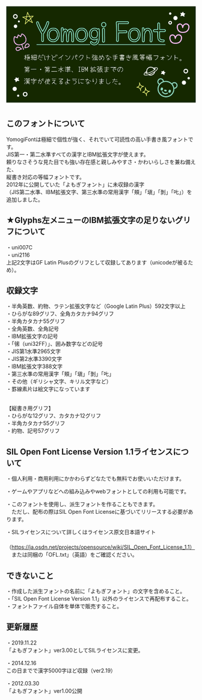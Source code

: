 <img src="./yomogifont.png">

<h2>このフォントについて</h2>
YomogiFontは極細で個性が強く、それでいて可読性の高い手書き風フォントです。<br />
JIS第一・第二水準すべての漢字とIBM拡張文字が使えます。<br />
頼りなさそうな見た目でも強い存在感と親しみやすさ・かわいらしさを兼ね備えた、<br />
縦書き対応の等幅フォントです。<br />
2012年に公開していた「よもぎフォント」に未収録の漢字<br />
（JIS第二水準、IBM拡張文字、第三水準の常用漢字「頰」「塡」「剝」「𠮟」）を追加しました。<br />

<h2>★Glyphs左メニューのIBM拡張文字の足りないグリフについて</h2>
・uni007C<br />
・uni2116<br />
上記2文字はGF Latin Plusのグリフとして収録してあります（unicodeが被るため）。<br />

<h2>収録文字</h2>
・半角英数、約物、ラテン拡張文字など（Google Latin Plus）592文字以上<br />
・ひらがな89グリフ、全角カタカナ94グリフ<br />
・半角カタカナ55グリフ<br />
・全角英数、全角記号<br />
・IBM拡張文字の記号<br />
・「㋿（uni32FF）」、囲み数字などの記号<br />
・JIS第1水準2965文字<br />
・JIS第2水準3390文字<br />
・IBM拡張文字388文字<br />
・第三水準の常用漢字「頰」「塡」「剝」「𠮟」<br />
・その他（ギリシャ文字、キリル文字など）<br />
・罫線素片は絵文字になっています<br /><br />

【縦書き用グリフ】<br />
・ひらがな12グリフ、カタカナ12グリフ<br />
・半角カタカナ55グリフ<br />
・約物、記号57グリフ<br />


<h2>SIL Open Font License Version 1.1ライセンスについて</h2>

・個人利用・商用利用にかかわらずどなたでも無料でお使いいただけます。<br />

・ゲームやアプリなどへの組み込みやwebフォントとしての利用も可能です。<br />

・このフォントを使用し、派生フォントを作ることもできます。<br />
　ただし、配布の際はSIL Open Font Licenseに基づいてリリースする必要があります。<br />

・SILライセンスについて詳しくはライセンス原文日本語サイト<br />
　（https://ja.osdn.net/projects/opensource/wiki/SIL_Open_Font_License_1.1）<br />
　または同梱の「OFL.txt」（英語）をご確認ください。<br />

<h2>できないこと</h2>
・作成した派生フォントの名前に「よもぎフォント」の文字を含めること。<br />
・「SIL Open Font License Version 1.1」以外のライセンスで再配布すること。<br />
・フォントファイル自体を単体で販売すること。<br />


<h2>更新履歴</h2>

・2019.11.22<br />
「よもぎフォント」ver3.00としてSILライセンスに変更。<br />

・2014.12.16<br />
この日までで漢字5000字ほど収録（ver2.19）<br />

・2012.03.30<br />
「よもぎフォント」ver1.00公開<br />
